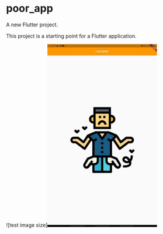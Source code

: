 # poor_app

A new Flutter project.

This project is a starting point for a Flutter application.

![test image size]<img src="https://github.com/MIA1kl/Repository-for-images/blob/main/poorApp.jpg?raw=true" width="300" >

